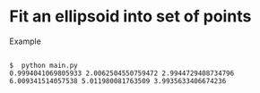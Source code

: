 <h1>Fit an ellipsoid into set of points</h1>

Example

<code>
$  python main.py
0.9994041069805933 2.0062504550759472 2.9944729408734796
6.009341514057538 5.011980081763509 3.9935633406674236
</code>
